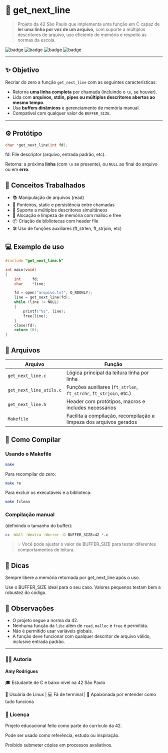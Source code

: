 # 📄 get_next_line

> Projeto da 42 São Paulo que implementa uma função em C capaz de **ler uma linha por vez de um arquivo**, com suporte a múltiplos descritores de arquivo, uso eficiente de memória e respeito às normas da escola.

![badge](https://img.shields.io/badge/42%20Project-get__next__line-blue)
![badge](https://img.shields.io/badge/Made%20with-C-00599C?logo=c)
![badge](https://img.shields.io/badge/Linux-Friendly-informational?logo=linux)
![badge](https://img.shields.io/badge/Norminette-OK-green)

---

## ✨ Objetivo

Recriar do zero a função `get_next_line` com as seguintes características:

- Retorna **uma linha completa** por chamada (incluindo o `\n`, se houver).
- Lida com **arquivos, stdin, pipes ou múltiplos descritores abertos ao mesmo tempo**.
- Usa **buffers dinâmicos** e gerenciamento de memória manual.
- Compatível com qualquer valor de `BUFFER_SIZE`.

---

## ⚙️ Protótipo

```c
char *get_next_line(int fd);
```
fd: File descriptor (arquivo, entrada padrão, etc).

Retorna: a próxima **linha** (com `\n` se presente), ou `NULL` ao final do arquivo ou em **erro**.

## 🧠 Conceitos Trabalhados
- 📚 Manipulação de arquivos (read)
- 🧠 Ponteiros, static e persistência entre chamadas
- 🧵 Suporte a múltiplos descritores simultâneos
- 🧼 Alocação e limpeza de memória com malloc e free
- 📦 Criação de bibliotecas com header file
- 🛠️ Uso de funções auxiliares (ft_strlen, ft_strjoin, etc)

## 💻 Exemplo de uso
```c
#include "get_next_line.h"

int main(void)
{
    int     fd;
    char    *line;

    fd = open("arquivo.txt", O_RDONLY);
    line = get_next_line(fd);
    while (line != NULL)
    {
        printf("%s", line);
        free(line);
    }
    close(fd);
    return (0);
}
```

## 📂 Arquivos

| Arquivo                | Função                                                                 |
|------------------------|------------------------------------------------------------------------|
| `get_next_line.c`      | Lógica principal da leitura linha por linha                           |
| `get_next_line_utils.c`| Funções auxiliares (`ft_strlen`, `ft_strchr`, `ft_strjoin`, etc.)     |
| `get_next_line.h`      | Header com protótipos, macros e includes necessários                   |
| `Makefile`             | Facilita a compilação, recompilação e limpeza dos arquivos gerados     |


## 🔧 Como Compilar

### Usando o Makefile

```bash
make
```
Para recompilar do zero:

```bash
make re
```

Para excluir os executáveis e a biblioteca:

```bash
make fclean
```

### Compilação manual
(definindo o tamanho do buffer):

```bash
cc -Wall -Wextra -Werror -D BUFFER_SIZE=42 *.c
```
> 💡 Você pode ajustar o valor de BUFFER_SIZE para testar diferentes comportamentos de leitura.

## 🧠 Dicas
Sempre libere a memória retornada por get_next_line após o uso.

Use o BUFFER_SIZE ideal para o seu caso. Valores pequenos testam bem a robustez do código.

## 📌 Observações
- O projeto segue a norma da 42.
- Nenhuma função da `libc` além de `read`, `malloc` e `free` é permitida.
- Não é permitido usar variáveis globais.
- A função deve funcionar com qualquer descritor de arquivo válido, inclusive entrada padrão.

---

### 👩‍💻 Autoria

#### Amy Rodrigues

🎓 Estudante de C e baixo nível na 42 São Paulo

🐧 Usuária de Linux | 💻 Fã de terminal | 🎯 Apaixonada por entender como tudo funciona

### 📎 Licença
Projeto educacional feito como parte do currículo da 42.

Pode ser usado como referência, estudo ou inspiração.

Proibido submeter cópias em processos avaliativos.
